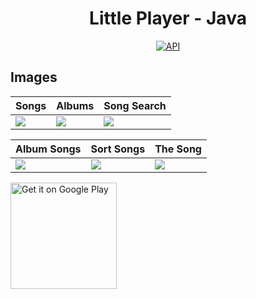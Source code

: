 <h1 align="center">Little Player - Java</h1>

<p align="center">
  <a href="https://android-arsenal.com/api?level=25"><img alt="API" src="https://img.shields.io/badge/API-23%2B-brightgreen.svg?style=flat"/></a>
</p>

## Images
Songs | Albums | Song Search 
--- | --- | --- | 
![](https://blogger.googleusercontent.com/img/b/R29vZ2xl/AVvXsEgJYDZw6dpWpKUIknfvG7rWREPSdHtjnfrAlolao391uR5mQu1h6_PK5ywGRzL39VAWTmzLMZn5eZePkQfBz0Lt8IZ0z4UTMoxDV-1rOSdc7ykRYNHyQKF5yguGdG8YVURIV0tiM9FIkdCPWpo0q96aTUwLp6ro4nqhKJiIFSaKVCjMNUZN-xksPV4m6w/s2400/01.jpg) | ![](https://blogger.googleusercontent.com/img/b/R29vZ2xl/AVvXsEhRCfhUYysf5nkHxFDhDbHLWFQ0UaK7GULLc17PZXKLaEcNRprTdtvCd1o50eCRAETW5BB6rCZR2mz6R9jKyiY5SC6NK254ayeTzOlKTfquIx6PZhO4loEUY2hKakMqQl1pcuC-Ez_dLn2eiWII0EBPrwhhQ73kEyDh2_JmOJrAXKmOOk6M-kGfdhxDBw/s2400/02.jpg) | ![](https://blogger.googleusercontent.com/img/b/R29vZ2xl/AVvXsEi26XBE-8xKgT1wqHMjCTtUnn4U6uocm8N-M-EHrCpFxtpi0S9484ccPBq1NimxJbmvybyENQ4aMenHg46kz3q3qffLldzPloQp853paQ0nx2ZpAGx3CarVzcbJRO7X_7ie65GC4M1MgQMxwdrlWDlMMrIvTOk5jRzeg5BXeWDReISodKpGUZYzv3I2JQ/s2400/03.jpg) | 

| Album Songs | Sort Songs | The Song 
--- | --- | --- | 
![](https://blogger.googleusercontent.com/img/b/R29vZ2xl/AVvXsEjoFsIs6DiSAm_MZIkxGf8ZKfmLM-B4G-bSEEhT_skdU4269Njj4xwZmGn2A7CN6ZcVIOPBYGFP8wH0E6F13V5qtZ87TXYH-Z2Lmz207Z5QVFY0lG5fmu7mZIZZzlgMoAeoGS5c7cc9zzgDZ5frVbVwnjqlM8TsxeCy9wJpeYmA7YXXLmupt7wzQFFKFg/s2400/04.jpg) | ![](https://blogger.googleusercontent.com/img/b/R29vZ2xl/AVvXsEgeiX0zywXiAjfg34VDe1aLl9ojsi74z82TO8cuSguXUhIfEq4yxUAgk11x6PRAKM5WD8QtKTWea4a4STMey4RVynlqdYcHK5U-TwT-84GoNDBFAqgvSNiIsjt7bYRiz5S52QT1kCVma_vp3UwbpC5F4L9TEg96_3a15yTHdiVlQlGPZ459s2_LLLvLsg/s2400/05.jpg) | ![](https://blogger.googleusercontent.com/img/b/R29vZ2xl/AVvXsEieADSyC5BwuEH_I4euEdEM8yuQOMMYFJWIyyiQ1WeQo1cbD9uE6_2IDkyFC0XEO2uG8wtdYWz3bVirosR9ac7j1AL28TyNe0KvdQSOe_VThj0gaG2F_-8gTcPrbweUr2coAyVnOdYU6Hxjd1qrNnMQZu1_b1QI_yEe6Dp7IkprXkoYM3EISZoZYsIunQ/s2400/06.jpg) | 

<a href='https://play.google.com/store/apps/details?id=com.flatcode.littleplayer'><img alt='Get it on Google Play' src='https://play.google.com/intl/en_us/badges/images/generic/en_badge_web_generic.png' width="170px"/></a>
<br />